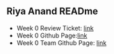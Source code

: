 ## Riya Anand READme
- Week 0 Review Ticket: [link](https://github.com/kamryns/curly-cupboard/issues/11)
- Week 0 Github Page:[link](https://ranand2445.github.io/curly-knife/)
- Week 0 Team Github Page: [link](https://kamryns.github.io/curly-cupboard/)

